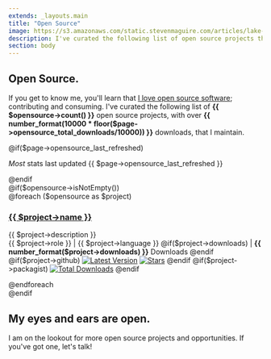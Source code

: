 ```yaml
---
extends: _layouts.main
title: "Open Source"
image: https://s3.amazonaws.com/static.stevenmaguire.com/articles/lake-michigan-sunset.jpg
description: I've curated the following list of open source projects that I maintain.
section: body
---
```


<section class="intro">
    <div class="container">
        <h1>Open Source<span class="dot">.</span></h1>
        <div class="intro-content">
            <p>If you get to know me, you'll learn that <a href="https://github.com/stevenmaguire">I love open source software</a>; contributing and consuming. I've curated the following list of <strong class="number">{{ $opensource->count() }}</strong> open source projects, with over <strong class="number">{{ number_format(10000 * floor($page->opensource_total_downloads/10000)) }}</strong> downloads, that I maintain.</p>
            @if($page->opensource_last_refreshed)
            <p><em>Most</em> stats last updated {{ $page->opensource_last_refreshed }}</p>
            @endif
        </div>
    </div>
</section>
@if($opensource->isNotEmpty())
<section id="opensource" class="accent content text-center">
    <div class="container">
        @foreach ($opensource as $project)
        <article>
            <h3><a href="{{ $project->link }}"><i class="bx bxl-github"></i> {{ $project->name }}</a></h3>
            <p>
                {{ $project->description }}
                <br />
                {{ $project->role }}
                | {{ $project->language }}
                @if($project->downloads)
                | <strong>{{ number_format($project->downloads) }}</strong> Downloads
                @endif
                <br />
                @if($project->github)
                <a href="https://github.com/{{ $project->github }}/releases"><img data-src="https://img.shields.io/github/release/{{ $project->github }}.svg?style=flat-square" alt="Latest Version" /></a>
                <a href="https://github.com/{{ $project->github }}/stargazers"><img data-src="https://img.shields.io/github/stars/{{ $project->github }}.svg?style=social&label=stars&style=flat-square" alt="Stars"/></a>
                @endif
                @if($project->packagist)
                <a href="https://packagist.org/packages/{{ $project->packagist }}"><img data-src="https://img.shields.io/packagist/dt/{{ $project->packagist }}.svg?style=flat-square" alt="Total Downloads" /></a>
                @endif
            </p>
            <script type="application/ld+json">
            {
                "@context": "http://schema.org",
                "@type": "CreativeWork",
                "author": {
                    "@type": "Person",
                    "name": "Steven Maguire"
                },
                "creator": {
                    "@type": "Person",
                    "name": "Steven Maguire"
                },
                "name": "{{ $project->name }}",
                "headline": "{{ $project->name }}@if($project->downloads) with {{ $project->downloads }} downloads @endif",
                "url": "{{ $project->link }}",
                "description": "{{ $project->description }}",
                "about": "{{ $project->language }} Project: {{ $project->description }}"
            }
            </script>
        </article>
        @endforeach
    </div>
</section>
@endif
<section class="accent">
    <div class="container">
        <h2>My eyes and ears are open.</h2>
        <p>I am on the lookout for more open source projects and opportunities. If you've got one, let's talk!</p>
    </div>
</section>

